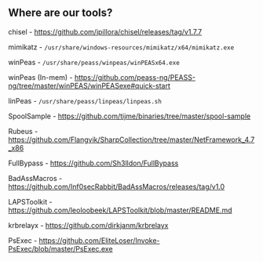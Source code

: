 ## Where are our tools?

chisel - https://github.com/jpillora/chisel/releases/tag/v1.7.7

mimikatz - `/usr/share/windows-resources/mimikatz/x64/mimikatz.exe`

winPeas - `/usr/share/peass/winpeas/winPEASx64.exe`

winPeas (In-mem) - https://github.com/peass-ng/PEASS-ng/tree/master/winPEAS/winPEASexe#quick-start

linPeas - `/usr/share/peass/linpeas/linpeas.sh`

SpoolSample - https://github.com/tijme/binaries/tree/master/spool-sample

Rubeus - https://github.com/Flangvik/SharpCollection/tree/master/NetFramework_4.7_x86

FullBypass - https://github.com/Sh3lldon/FullBypass

BadAssMacros - https://github.com/Inf0secRabbit/BadAssMacros/releases/tag/v1.0

LAPSToolkit - https://github.com/leoloobeek/LAPSToolkit/blob/master/README.md

krbrelayx - https://github.com/dirkjanm/krbrelayx

PsExec - https://github.com/EliteLoser/Invoke-PsExec/blob/master/PsExec.exe
